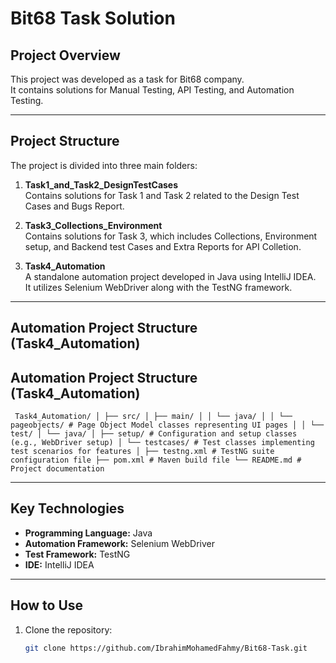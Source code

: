 # Bit68 Task Solution

## Project Overview
This project was developed as a task for Bit68 company.  
It contains solutions for Manual Testing, API Testing, and Automation Testing.

---

## Project Structure

The project is divided into three main folders:

1. **Task1_and_Task2_DesignTestCases**  
   Contains solutions for Task 1 and Task 2 related to the Design Test Cases and Bugs Report.

2. **Task3_Collections_Environment**  
   Contains solutions for Task 3, which includes Collections, Environment setup, and Backend test Cases and Extra Reports for API Colletion.

3. **Task4_Automation**  
   A standalone automation project developed in Java using IntelliJ IDEA.  
   It utilizes Selenium WebDriver along with the TestNG framework.

---
## Automation Project Structure (Task4_Automation)

 ## Automation Project Structure (Task4_Automation) 
```
 Task4_Automation/ │ ├── src/ │ ├── main/ │ │ └── java/ │ │ └── pageobjects/ # Page Object Model classes representing UI pages │ │ └── test/ │ └── java/ │ ├── setup/ # Configuration and setup classes (e.g., WebDriver setup) │ └── testcases/ # Test classes implementing test scenarios for features │ ├── testng.xml # TestNG suite configuration file ├── pom.xml # Maven build file └── README.md # Project documentation 
``` 

---

## Key Technologies

- **Programming Language:** Java  
- **Automation Framework:** Selenium WebDriver  
- **Test Framework:** TestNG  
- **IDE:** IntelliJ IDEA  

---

## How to Use

1. Clone the repository:

   ```bash
   git clone https://github.com/IbrahimMohamedFahmy/Bit68-Task.git



